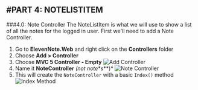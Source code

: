 #PART 4: NOTELISTITEM
---
###4.0: Note Controller
The NoteListItem is what we will use to show a list of all the notes for the logged in user. First we'll need to add a Note Controller.
1. Go to **ElevenNote.Web** and right click on the **Controllers** folder
2. Choose **Add > Controller**
3. Choose **MVC 5 Controller - Empty**
![Add Controller](/assets/4.0-A.png)
4. Name it **NoteController** *(not note**_s_**)*
![Note Controller](/assets/4.0-B.png)
5. This will create the `NoteController` with a basic `Index()` method
![Index Method](/assets/4.0-C.png)
